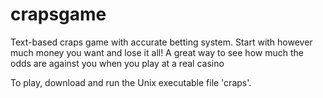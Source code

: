 # crapsgame

Text-based craps game with accurate betting system.  Start with however much money you want and lose it all! A great way to see how much the odds are against you when you play at a real casino

To play, download and run the Unix executable file 'craps'.
